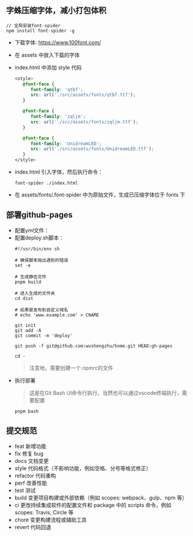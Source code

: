 ## 字蛛压缩字体，减小打包体积
  ```
  // 全局安装font-spider
  npm install font-spider -g
  ```
- 下载字体: https://www.100font.com/
- 在 assets 中放入下载的字体
- index.html 中添加 style 代码

  ```css
  <style>
     @font-face {
        font-family: 'qtbf';
        src: url('./src/assets/fonts/qtbf.ttf');
     }

     @font-face {
        font-family: 'zqljm';
        src: url('./src/assets/fonts/zqljm.ttf');
     }

     @font-face {
        font-family: 'UnidreamLED';
        src: url('./src/assets/fonts/UnidreamLED.ttf');
     }
  </style>
  ```

- index.html 引入字体，然后执行命令：
  ```
  font-spider ./index.html
  ```
- 在 assets/fonts/.font-spider 中为原始文件，生成已压缩字体位于 fonts 下

## 部署github-pages
- 配置yml文件：
- 配置deploy.sh脚本：
  ```
  #!/usr/bin/env sh
  
  # 确保脚本抛出遇到的错误
  set -e
  
  # 生成静态文件
  pnpm build
  
  # 进入生成的文件夹
  cd dist
  
  # 如果是发布到自定义域名
  # echo 'www.example.com' > CNAME
  
  git init
  git add -A
  git commit -m 'deploy'
  
  git push -f git@github.com:wushengzhu/home.git HEAD:gh-pages 
  
  cd -
  ```
  > 注意地，需要创建一个.npmrc的文件
- 执行部署
  > 这是在Git Bash UI命令行执行，当然也可以通过vscode终端执行，需要配置
  ```
  pnpm bash
  ```
## 提交规范

- feat 新增功能
- fix 修复 bug
- docs 文档变更
- style 代码格式（不影响功能，例如空格、分号等格式修正）
- refactor 代码重构
- perf 改善性能
- test 测试
- build 变更项目构建或外部依赖（例如 scopes: webpack、gulp、npm 等）
- ci 更改持续集成软件的配置文件和 package 中的 scripts 命令，例如 scopes: Travis, Circle 等
- chore 变更构建流程或辅助工具
- revert 代码回退
